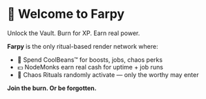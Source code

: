 # 🧠 Welcome to Farpy

Unlock the Vault. Burn for XP. Earn real power.

**Farpy** is the only ritual-based render network where:
- 🫘 Spend CoolBeans™ for boosts, jobs, chaos perks
- 💵 NodeMonks earn real cash for uptime + job runs
- 🔮 Chaos Rituals randomly activate — only the worthy may enter

**Join the burn. Or be forgotten.**
